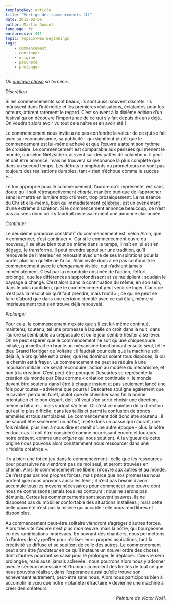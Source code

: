 ```yaml
---
templateKey: article
title: "Vertige des commencements (4)"
date: 2015-02-06
author: Martin Dumont
language: fr
wordpressid: 411
topic: Topics>New Beginnings
tags:
    - commencement
    - continuer
    - origine
    - pauvreté
    - prolonger
---
```


<em>Où <a href="http://thelantern.eu/2015/02/vertige-des-commencements-3/">quelque chose</a> se termine…</em>

<em>Discrétion</em>

Si les commencements sont beaux, ils sont aussi souvent discrets. Ils mûrissent dans l’intériorité et les premières réalisations, éclatantes pour les acteurs, attirent rarement le regard. C’est souvent à la dixième édition d’un festival qu’on découvre l’importance de ce qui s’y fait depuis dix ans déjà… On voudrait alors avoir vu tout cela naître et en avoir été !

Le commencement nous invite à ne pas confondre la valeur de ce qui se fait avec sa reconnaissance, sa publicité – qui signifient plutôt que le commencement est lui-même achevé et que l’œuvre a atteint son rythme de croisière. Le commencement est comparable aux pensées qui mènent le monde, qui selon Nietzsche « arrivent sur des pattes de colombe ». Il peut et doit être annoncé, mais ne trouvera sa résonance la plus complète que dans un second temps. Les débuts triomphants ou prometteurs ne sont pas toujours des réalisations durables, tant « rien n’échoue comme le succès »…

Le ton approprié pour le commencement, l’aurore qu’il représente, est sans doute qu’il soit rétrospectivement <em>chanté</em>, manière pudique de l’approcher sans le mettre en lumière trop crûment, trop prosaïquement. La naissance du Christ elle-même, bien qu’immédiatement <a href="http://thelantern.eu/fr/2014/12/noel-et-le-commencement/">célébrée</a>, est un événement d’une extrême discrétion. Si le commencement annonce beaucoup, ce n’est pas au sens donc où il y faudrait nécessairement une annonce claironnée.

<em>Continuer</em>

Le deuxième paradoxe constitutif du commencement est, selon Alain, que « commencer, c’est continuer ». Car si le commencement ouvre du nouveau, il se situe bien tout de même dans le temps, il naît en lui et s’en dégage, le transforme. Il peut prendre appui sur une tradition, qu’il renouvelle de l’intérieur en renouant avec une de ses inspirations pour la porter plus loin qu’elle ne l’a su. Alain invite donc à ne pas confondre le commencement avec le <em>changement </em>visible, qui n’advient jamais immédiatement. C’est par la reconduite obstinée de l’action, l’effort prolongé, que les différences s’approfondissent et se multiplient : soudain le paysage a changé. C’est alors dans la continuation du même, en son sein, dans le plus quotidien, que le commencement peut venir se loger. Car « ce n’est pas la résolution qu’il faut prendre, mais l’outil » ; ce qui ne peut se faire d’abord que dans une certaine identité avec ce qui était, même si intérieurement tout s’en trouve déjà renouvelé.

<em>Prolonger</em>

Pour cela, le commencement n’existe que s’il est lui-même continué, maintenu, soutenu, tel une promesse à laquelle on croit dans la nuit, dans l’aurore si semblable au crépuscule et où le jour semble hésiter à se lever. On ne peut espérer que le commencement ne soit qu’une chiquenaude initiale, qui mettrait en branle un mécanisme fonctionnant ensuite seul, tel le dieu Grand Horloger de Voltaire : il faudrait pour cela que la machine soit déjà là, alors qu’elle est à créer, que les dominos soient tous disposés, là où le chemin est à frayer. Le commencement ne peut se réduire à une impulsion initiale : ce serait reconduire l’action au modèle du mécanisme, et non à la création. C’est peut-être pourquoi Descartes se représente la création du monde par Dieu comme « création continuée », le monde devant être soutenu dans l’être à chaque instant et pas seulement lancé une fois pour toutes – advienne que pourra ! Descartes souligne également que le cavalier perdu en forêt, plutôt que de chercher sans fin la bonne orientation et le bon départ, doit s’il veut s’en sortir choisir une direction, même arbitraire… mais surtout s’y tenir. Or c’est ce maintien de la direction qui est le plus difficile, dans les taillis et parmi la confusion de troncs emmêlés et tous semblables. Le commencement doit donc être soutenu : il ne saurait être seulement un <em>début</em>, rejeté dans un passé qui n’aurait, une fois réalisé, plus rien à nous dire et serait d’une autre époque - plus la nôtre en tout cas. Il doit être considéré comme nourrissant encore et toujours notre présent, comme une <em>origine</em> qui nous soutient. A la vigueur de cette origine nous pouvons alors constamment nous ressourcer dans une « fidélité créatrice ».

Il y a bien une foi en jeu dans le commencement : celle que les ressources pour poursuivre ne viendront pas de moi seul, et seront trouvées en chemin. Ainsi le commencement me libère, m’ouvre aux autres et au monde. Ce n’est pas par nos propres forces, mais parce que nos promesses nous portent que nous pouvons aussi les tenir ; il n’est pas besoin d’avoir accumulé tous les moyens nécessaires pour commencer une œuvre dont nous ne connaissons jamais tous les contours : nous ne serons pas démunis. Certes les commencements sont souvent pauvres, ils ne disposent pas du mobilier confortable des situations installées ; mais cette belle pauvreté n’est pas la misère qui accable : elle nous rend libres et disponibles.

Au commencement peut-être solitaire viendront s’agréger d’autres forces. Alors très vite l’œuvre n’est plus <em>mon </em>œuvre, mais la nôtre, qui bourgeonne en des ramifications imprévues. En ouvrant des chantiers, nous permettons à d’autres de s’y greffer pour réaliser leurs propres aspirations, tant la créativité se diffuse et se soutient de celle des autres. Le commencement peut alors être <em>fondateur</em> en ce qu’il instaure un nouvel ordre des choses dont d’autres pourront se saisir pour le prolonger, le déplacer. L’œuvre sera prolongée, mais aussi jamais achevée : nous pourrons alors nous y adonner avec le sérieux nécessaire et l’humour conscient des limites de tout ce que nous pouvons réaliser, dans l’espérance aussi qu’elle trouve son achèvement autrement, peut-être sans nous. Alors nous participons bien à accomplir le vœu que notre « planète réfractaire » devienne une machine à créer des créateurs.

<p style="text-align: right;"><i>Peinture de Victor Noël.</i>
